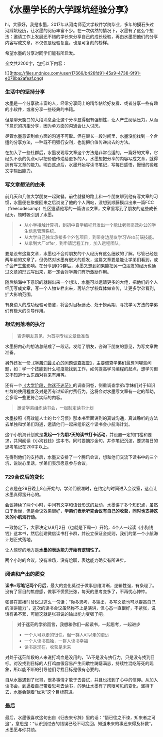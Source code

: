 # 《水墨学长的大学踩坑经验分享》

hi，大家好，我是水墨，2017年从河南师范大学软件学院毕业，多年的摸石头过河踩坑经历，让水墨的阅历丰富不少。在一次偶然的情况下，水墨有了这么个想法：邀请工作上发展还不错的学长来分享自己的成长经验，再由水墨把他们的分享内容写成文章，不仅仅是经验复盘，也是可复刻的榜样。

希望水墨的分享对同学们能有所启发。

全文共2200字，包括以下内容：

!\[]\(https://files.mdnice.com/user/17666/b428fd91-45a9-4738-9f91-e078ba2afeaf.png)

### 生活中的坚持分享

水墨是一个分享欲丰富的人，经常分享网上的精华帖给好友看、或者分享一些有趣的小软件，或者分享一些经典的书籍。

但是聊天窗口的大段消息会让这个分享显得很有强制性，让人产生阅读压力，从而下意识的抗拒分享，因为单方面的沟通会让人讨厌。

尽管水墨意识到单方面的沟通不可取。但在很长一段时间里，水墨没能找到一个合适的分享方法，一种既不用强行安利，也能把价值传递出去的方法。

在加入了一些社群后，水墨发现写文章这个方法是非常合适的。一篇好的文章，它经久不衰的优点可以把价值传递给更多的人。水墨想把分享的内容写成文章，就得拥有写文章的能力。明白这点后，水墨开始写读书笔记，写每日感悟，慢慢的锻炼文字输出能力。

### 写文章想法的由来

前几天和几位大学朋友一起聚餐。前往就餐的路上和一个朋友聊到他有写文章的习惯，水墨便在聚餐回来之后浏览了他的个人网站，没想到顺藤摸瓜出来一篇FCC（freecodecamp）社区邀请他写的一篇访谈文章，文章里写到了朋友的这些成长经历，顿时吸引到了水墨。

> * 从小学接触计算机，到初中自学编程开发出一个能让老师高效办公的学生信息管理系统。
> * 从大学自己独立承接多个外包项目，到带身边朋友学习Web前端技能。
> * 从拿到大厂offer，到申请远程工作，加入远程团队。

要是没有这篇文章，水墨也不会对朋友的个人经历有这么细致的了解。尽管已经是两年前的文章了，但仍然对水墨有很大的启发，这篇文章要是能让学弟们看到，或许会产生些影响。在分享到QQ群后，水墨又想到如果能把另一位朋友的经历也通过文章的形式写出来，那一定会对学弟们有所激励作用。

随后脑海中下意识的就蹦出来一个想法，水墨可以邀请更多的大佬，把他们的个人经历写成文章，写一个人物专栏出来，再结合学校媒体做宣传，让更多学弟看到，扩大影响范围。

有身边人的成功经验可借鉴，将会对目标迷茫、处于摸索期、寻找学习方法的学弟们有极大的引导作用。

### 想法到落地的执行

> 咨询朋友意见，为首期专栏文章做准备

水墨把内心的想法总结成了一段话，发给了朋友，咨询下朋友的意见，为写文章做准备。

另外还发一份[《学弟们最关心的问题调查报告》](https://shimo.im/docs/3wxKYkwDVwpRwWKG)，主要调查学弟们最想问哪些问题，如：学一个技能到什么程度能找到工作，如何提高学习编程的起点，想学习但又不知道什么东西对将来有用等。

还有一个[《大学阶段，你迷不迷茫》](https://docs.qq.com/form/page/DTFlSTVVzQXlnS1JK)的调查问卷，侧重调查学弟/学妹们对于知识社群的使用程度及对是否有过知识付费行为，这将会对水墨写文章有一定的帮助，会多写一些更符合实际的内容。

> 邀请学弟组织读书会，一起制定读书计划

水墨按照《高效能人士的七个习惯》那本书里面讲到的真诚沟通，真诚聆听的方法去单独和学弟们沟通，邀请他们一起来组织这个读书会小航海计划。

这个小航海计划就是**发起一个为期7天的读书打卡活动**，并设置一定的门槛和要求，共同阅读《小狗钱钱》这本书，同时要摘抄金句，并作笔记沉淀，要求每日的思考笔记在200字以上。

在得到他们的支持后，水墨又安排了一个腾讯会议，想和他们交流下读书中的三个坑，说说心里话，学弟们表示愿意参与会议。

### 729会议后的变化

会议是在29日晚上8点开始的，学弟们很准时，在约定的时间进入会议室，这点让水墨真得蛮开心的。

会议持续了两个小时，中间有文字和语音形式的互动，水墨讲了多个知识点，虽然口干舌燥，但是会议效果很好，**学弟们表示听完会议有自己的收获，同时也支持这次的小航海行动。**

一致协定下，大家决定从8月2日（也就是下周一）开始，4个人一起读《小狗钱钱》这本书，然后创建微信读书打卡群，并设立保证金规则，我们的第一个小航海计划正式落地。

让人惊讶的地方是**水墨的表达能力开始有逻辑性了。**

两个小时的会议，没有冷场，没有尬聊，表达能力确实有所进步。

### 阅读和产出的质变

**读书+写笔记两个月后**，最大的变化莫过于做事思维清晰，逻辑性强，有条理了。没有了盲目的焦虑感，做事不慌慌张张，每天的思考变多了，不再忧心忡忡。

张哥在直播时曾说过这么一句话：“你多思考，多输出，多写文章也可以提高自己的演讲能力”，这次的读书会议虽然称不上是演讲，但心态一直很好，不紧张，说话有条不紊，可能这就是张哥说的输出能力变强了吧。

> **对于迷茫的学弟而言，我想和你们一起读书，一起思考，一起进步**
>
> * 一个人可以走的很快，但一群人可以走的更远
> * 一个人读书孤独，一群人读书幸福
> * 读书是现在，收获是未来

对处于迷茫阶段的人来说打鸡血是没用的，TA不是没有执行力，只是没有找到目标。对没找到目标的人打鸡血很容易产生间歇性踌躇满志，持续性混吃等死的现象，所以能不断的引导他们寻找目标是很有必要的。

自从水墨遇到了张哥，很多事情才敢于去尝试，并且也找到了心中的信仰。从加入读书会，到逼着自己带着思考去读书，的确让水墨有了肉眼可见的变化，坚持下去，水墨会朝着“优秀”这个目标前进。

### 最后

最后，水墨很喜欢这句出自《归去来兮辞》里的话：“悟已往之不谏，知来者之可追”，意思是：“认识到过去的错误已经不可挽回，知道未来的事还来得及补救”。水墨愿与你共勉。
